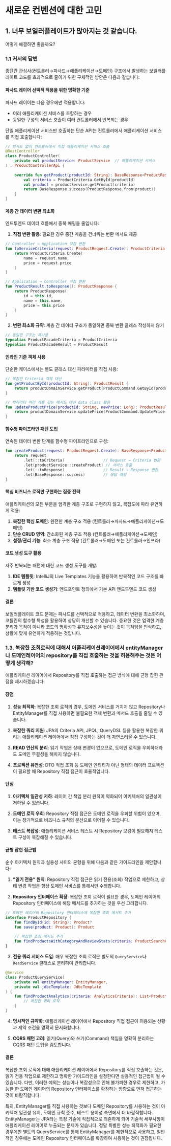 # 새로운 컨벤션에 대한 고민

## 1. 너무 보일러플레이트가 많아지는 것 같습니다.
어떻게 해결하면 좋을까요?

### 1.1 커서의 답변

종단간 관심사(컨트롤러→파사드→애플리케이션→도메인) 구조에서 발생하는 보일러플레이트 코드를 효과적으로 줄이기 위한 구체적인 방안은 다음과 같습니다:

#### 파사드 레이어 선택적 적용을 위한 명확한 기준

파사드 레이어는 다음 경우에만 적용합니다:

- 여러 애플리케이션 서비스를 조합하는 경우
- 동일한 구성의 서비스 호출이 여러 컨트롤러에서 반복되는 경우

단일 애플리케이션 서비스만 호출하는 단순 API는 컨트롤러에서 애플리케이션 서비스를 직접 호출합니다:

```kotlin
// 파사드 없이 컨트롤러에서 직접 애플리케이션 서비스 호출
@RestController
class ProductController(
    private val productService: ProductService  // 애플리케이션 서비스
) : ProductControllerApi {
    
    override fun getProduct(productId: String): BaseResponse<ProductResponse> {
        val criteria = ProductCriteria.GetById(productId)
        val product = productService.getProduct(criteria)
        return BaseResponse.success(ProductResponse.from(product))
    }
}
```

#### 계층 간 데이터 변환 최소화

엔드투엔드 데이터 흐름에서 중복 매핑을 줄입니다:

1. **직접 변환 활용**: 필요한 경우 중간 계층을 건너뛰는 변환 메서드 제공

```kotlin
// Controller → Application 직접 변환
fun toServiceCriteria(request: ProductRequest.Create): ProductCriteria.Create {
    return ProductCriteria.Create(
        name = request.name,
        price = request.price
    )
}

// Application → Controller 직접 변환
fun ProductResult.toResponse(): ProductResponse {
    return ProductResponse(
        id = this.id,
        name = this.name,
        price = this.price
    )
}
```

2. **변환 최소화 규약**: 계층 간 데이터 구조가 동일하면 중복 변환 클래스 작성하지 않기

```kotlin
// 동일한 구조는 재사용
typealias ProductFacadeCriteria = ProductCriteria
typealias ProductFacadeResult = ProductResult
```

#### 인라인 기준 객체 사용

단순한 케이스에서는 별도 클래스 대신 파라미터를 직접 사용:

```kotlin
// 복잡한 Criteria 객체 대신
fun getProductById(productId: String): ProductResult {
    return productDomainService.getProduct(ProductCommand.GetById(productId))
}

// 파라미터 여러 개를 갖는 메서드 대신 data class 활용
fun updateProductPrice(productId: String, newPrice: Long): ProductResult {
    return productDomainService.updatePrice(ProductCommand.UpdatePrice(productId, newPrice))
}
```

#### 함수형 파이프라인 패턴 도입

연속된 데이터 변환 단계를 함수형 파이프라인으로 구성:

```kotlin
fun createProduct(request: ProductRequest.Create): BaseResponse<ProductResponse> {
    return request
        .let(::toCriteria)                 // Request → Criteria 변환
        .let(productService::createProduct) // 서비스 호출
        .let(::toResponse)                 // Result → Response 변환
        .let(BaseResponse::success)        // 응답 래핑
}
```

#### 핵심 비즈니스 로직만 구현하는 집중 전략

애플리케이션의 모든 부분을 엄격한 계층 구조로 구현하지 않고, 복잡도에 따라 유연하게 적용:

1. **복잡한 핵심 도메인**: 완전한 계층 구조 적용 (컨트롤러→파사드→애플리케이션→도메인)
2. **단순 CRUD 영역**: 간소화된 계층 구조 적용 (컨트롤러→애플리케이션→도메인)
3. **설정/관리 기능**: 최소 계층 구조 적용 (컨트롤러→도메인 또는 컨트롤러→인프라)

#### 코드 생성 도구 활용

자주 반복되는 패턴에 대한 코드 생성 도구를 개발:

1. **IDE 템플릿**: IntelliJ의 Live Templates 기능을 활용하여 반복적인 코드 구조를 빠르게 생성
2. **템플릿 기반 코드 생성기**: 엔드포인트 정의에서 기본 API 엔드투엔드 코드 생성

#### 결론

보일러플레이트 코드 문제는 파사드를 선택적으로 적용하고, 데이터 변환을 최소화하며, 코틀린의 함수형 특성을 활용하여 상당히 개선할 수 있습니다. 중요한 것은 엄격한 계층 분리가 목적이 아니라 코드의 명확성과 유지보수성을 높이는 것이 목적임을 인식하고, 상황에 맞게 유연하게 적용하는 것입니다.

### 1.3. 복잡한 조회로직에 대해서 어플리케이션레이어에서 entityManager나 도메인레이어의 repository를 직접 호출하는 것을 허용해주는 것은 어떻게 생각해?

애플리케이션 레이어에서 Repository를 직접 호출하는 접근 방식에 대해 균형 잡힌 관점을 제시하겠습니다:

#### 장점

1. **성능 최적화**: 복잡한 조회 로직의 경우, 도메인 서비스를 거치지 않고 Repository나 EntityManager를 직접 사용하면 불필요한 객체 변환과 메서드 호출을 줄일 수 있습니다.

2. **복잡한 쿼리 지원**: JPA의 Criteria API, JPQL, QueryDSL 등을 활용한 복잡한 쿼리는 애플리케이션 레이어에서 직접 구성하는 것이 더 자연스러울 수 있습니다.

3. **READ 연산의 분리**: 읽기 작업은 상태 변경이 없으므로, 도메인 로직을 우회하더라도 도메인 무결성을 해치지 않습니다.

4. **프로젝션 유연성**: DTO 직접 조회 등 도메인 엔티티가 아닌 형태의 데이터 프로젝션이 필요할 때 Repository 직접 접근이 효율적입니다.

#### 단점

1. **아키텍처 일관성 저하**: 레이어 간 책임 분리 원칙이 약화되어 아키텍처의 일관성이 저하될 수 있습니다.

2. **도메인 로직 우회**: Repository 직접 접근은 도메인 로직을 우회할 위험이 있으며, 이는 장기적으로 비즈니스 규칙의 분산으로 이어질 수 있습니다.

3. **테스트 복잡성**: 애플리케이션 서비스 테스트 시 Repository 모킹이 필요해져 테스트 구성이 복잡해질 수 있습니다.

#### 균형 잡힌 접근법

순수 아키텍처 원칙과 실용성 사이의 균형을 위해 다음과 같은 가이드라인을 제안합니다:

1. **"읽기 전용" 원칙**: Repository 직접 접근은 읽기 전용(조회) 작업으로 제한하고, 상태 변경 작업은 항상 도메인 서비스를 통해서만 수행합니다.

2. **Repository 인터페이스 확장**: 복잡한 조회 로직이 필요한 경우, 도메인 레이어의 Repository 인터페이스에 해당 메서드를 추가하는 것을 우선 고려합니다.

```kotlin
// 도메인 레이어의 Repository 인터페이스에 복잡한 조회 메서드 추가
interface ProductRepository {
    fun findById(id: String): Product?
    fun save(product: Product): Product
    
    // 복잡한 조회 메서드 추가
    fun findProductsWithCategoryAndReviewStats(criteria: ProductSearchCriteria): List<ProductWithStats>
}
```

3. **전용 쿼리 서비스 도입**: 매우 복잡한 조회 로직은 별도의 `QueryService`나 `ReadService` 클래스로 분리하여 관리합니다.

```kotlin
@Service
class ProductQueryService(
    private val entityManager: EntityManager,
    private val jdbcTemplate: JdbcTemplate
) {
    fun findProductAnalytics(criteria: AnalyticsCriteria): List<ProductAnalytics> {
        // 복잡한 쿼리 로직
    }
}
```

4. **명시적인 규약화**: 애플리케이션 레이어에서 Repository 직접 접근이 허용되는 상황과 제약 조건을 명확히 문서화합니다.

5. **CQRS 패턴 고려**: 읽기(Query)와 쓰기(Command) 책임을 명확히 분리하는 CQRS 패턴 도입을 검토합니다.

#### 결론

복잡한 조회 로직에 대해 애플리케이션 레이어에서 Repository를 직접 호출하는 것은, 읽기 전용 작업으로 제한하고 명확한 가이드라인을 설정한다면 실용적인 접근법이 될 수 있습니다. 다만, 이러한 예외는 성능이나 복잡성으로 인해 불가피한 경우로 제한하고, 가능한 한 도메인 레이어의 Repository 인터페이스를 확장하는 방향으로 먼저 접근하는 것이 바람직합니다.

특히, EntityManager를 직접 사용하는 것보다 도메인 Repository를 사용하는 것이 아키텍처 일관성 유지, 도메인 규칙 준수, 테스트 용이성 측면에서 더 바람직합니다. EntityManager는 JPA라는 특정 기술에 직접적으로 의존하게 되어 기술적 세부사항이 애플리케이션 레이어로 누출되는 문제가 있습니다. 정말 특별한 성능 최적화가 필요한 경우에만 별도의 QueryService를 통해 EntityManager를 제한적으로 사용하고, 일반적인 경우에는 도메인 Repository 인터페이스를 확장하여 사용하는 것이 권장됩니다.